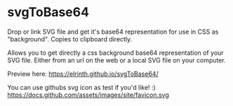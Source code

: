 # svgToBase64
Drop or link SVG file and get it's base64 representation for use in CSS as "background". Copies to clipboard directly.

Allows you to get directly a css background base64 representation of your SVG file. Either from an url on the web or a local SVG file on your computer.

Preview here: https://elrinth.github.io/svgToBase64/

You can use githubs svg icon as test if you'd like! :)
https://docs.github.com/assets/images/site/favicon.svg
